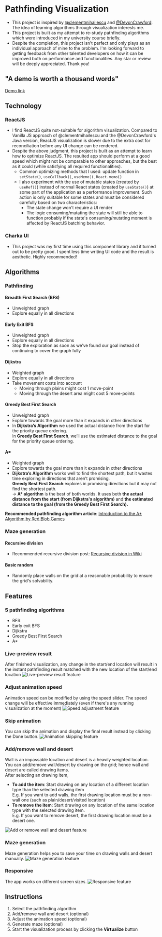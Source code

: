 # Pathfinding Visualization
- This project is inspired by [@clementmihailescu](https://github.com/clementmihailescu) and [@DevonCrawford](https://github.com/DevonCrawford). The idea of learning algorithms through visualization interests me.
- This project is built as my attempt to re-study pathfinding algorithms which were introduced in my university course briefly.
- Despite the completion, this project isn't perfect and only plays as an individual approach of mine to the problem. I'm looking forward to getting feedback from other talented developers on how it can be improved both on performance and functionalities. Any star or review will be deeply appreciated. Thank you!
## "A demo is worth a thousand words"
[Demo link](https://ngquhuanbl.github.io/Pathfinding_Visualization/)
## Technology
### ReactJS
- I find ReactJS quite not-suitable for algorithm visualization. Compared to Vanilla JS approach of @clementmihailescu and the @DevonCrawford's Java version, ReactJS visualization is slower due to the extra cost for reconciliation before any UI change can be rendered.
- Despite the above judgment, this project is built as an attempt to learn how to optimize ReactJS. The resulted app should perform at a good speed which might not be comparable to other approaches, but the best as it could (while satisfying all required functionalities).
  - Common optimizing methods that I used: update function in `setState()`, `useCallback()`, `useMemo()`, `React.memo()`
  - I also experiment with the use of mutable states (created by `useRef()`) instead of normal React states (created by `useState()`) at some part of the application as a performance improvement. Such action is only suitable for some states and must be considered carefully based on two characteristics:
    - The state change won't require a UI render
    - The logic consuming/mutating the state will still be able to function probably if the state's consuming/mutating moment is affected by ReactJS batching behavior.
### Charka UI
- This project was my first time using this component library and it turned out to be pretty good. I spent less time writing UI code and the result is aesthetic. Highly recommended!
## Algorithms
### Pathfinding
#### Breadth First Search (BFS)
- Unweighted graph
- Explore equally in all directions
#### Early Exit BFS
- Unweighted graph
- Explore equally in all directions
- Stop the exploration as soon as we’ve found our goal instead of continuing to cover the graph fully
#### Dijkstra
- Weighted graph
- Explore equally in all directions
- Take movement costs into account
  - Moving through plains might cost 1 move-point
  - Moving through the desert area might cost 5 move-points
#### Greedy Best First Search
- Unweighted graph
- Explore towards the goal more than it expands in other directions
- In **Dijkstra’s Algorithm** we used the actual distance from the start for the priority queue ordering.<br/>In **Greedy Best First Search**, we’ll use the estimated distance to the goal for the priority queue ordering.
#### A*
- Weighted graph
- Explore towards the goal more than it expands in other directions
- **Dijkstra’s Algorithm** works well to find the shortest path, but it wastes time exploring in directions that aren’t promising.<br/>**Greedy Best First Search** explores in promising directions but it may not find the shortest path.<br/>→ **A\* algorithm** is the best of both worlds. It uses both **the actual distance from the start (from Dijkstra's algorithm)**  and **the estimated distance to the goal (from the Greedy Best First Search).**

**Recommended pathfinding algorithm article**: [Introduction to the A* Algorithm by Red Blob Games](https://www.redblobgames.com/pathfinding/a-star/introduction.html)
### Maze generation
#### Recursive division
- Recommended recursive division post: [Recursive division in Wiki](https://en.wikipedia.org/wiki/Maze_generation_algorithm#:~:text=the%20current%20cell.-,Recursive%20division%20method,-%5Bedit%5D)
#### Basic random
- Randomly place walls on the grid at a reasonable probability to ensure the grid's solvability.
## Features
### 5 pathfinding algorithms
- BFS
- Early exit BFS
- Dijkstra
- Greedy Best First Search
- A*
### Live-preview result
After finished visualization, any change in the start/end location will result in the instant pathfinding result matched with the new location of the start/end location
![Live-preview result feature](src/assets/feature-live-preview.gif)
### Adjust animation speed
Animation speed can be modified by using the speed slider. The speed change will be effective immediately (even if there's any running visualization at the moment)
![Speed adjustment feature](src/assets/feature-speed-modification.gif)
### Skip animation
You can skip the animation and display the final result instead by clicking the Done button.
![Animation skipping feature](src/assets/feature-skip-animation.gif)
### Add/remove wall and desert
Wall is an impassable location and desert is a heavily weighted location.<br/>You can add/remove wall/desert by drawing on the grid; hence wall and desert are called drawing items.<br />After selecting an drawing item,<br/>
- **To add the item**: Start drawing on any location of a different location type than the selected drawing item<br/>E.g. If you want to add walls, the first drawing location must be a non-wall one (such as plain/desert/visited location)
- **To remove the item**: Start drawing on any location of the same location type with the selected drawing item.<br />E.g. If you want to remove desert, the first drawing location must be a desert one.

![Add or remove wall and desert feature](src/assets/feature-drawing-wall-desert.gif)
### Maze generation
Maze generation helps you to save your time on drawing walls and desert manually.
![Maze generation feature](src/assets/feature-maze-generation.gif)
### Responsive
The app works on different screen sizes.
![Responsive feature](src/assets/feature-responsive.gif)
## Instructions
1. Select the pathfinding algorithm
2. Add/remove wall and desert (optional)
3. Adjust the animation speed (optional)
4. Generate maze (optional)
5. Start the visualization process by clicking the **Virtualize** button



